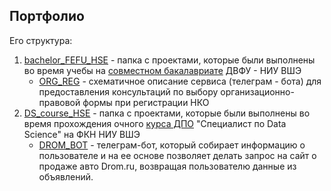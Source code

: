## Портфолио
Его структура:
1. [bachelor_FEFU_HSE](https://github.com/maxzhrvl/projects/tree/main/bachelor_FEFU_HSE) - папка с проектами, которые были выполнены во время учебы на [совместном бакалавриате](https://economics.hse.ru/dvfu) ДВФУ - НИУ ВШЭ
    * [ORG_REG](https://github.com/maxzhrvl/projects/tree/main/bachelor_FEFU_HSE/ORG_REG) - схематичное описание сервиса (телеграм - бота) для предоставления консультаций по выбору организационно-правовой формы при регистрации НКО
2. [DS_course_HSE](https://github.com/maxzhrvl/projects/tree/main/DS_course_HSE) - папка с проектами, которые были выполнены во время прохождения очного [курса ДПО](https://cs.hse.ru/dpo/datascientist) "Специалист по Data Science" на ФКН НИУ ВШЭ
   * [DROM_BOT](https://github.com/maxzhrvl/projects/tree/main/DS_course_HSE/DROM_BOT) - телеграм-бот, который собирает информацию о пользователе и на ее основе позволяет делать запрос на сайт о продаже авто Drom.ru, возвращая пользователю данные из объявлений.
